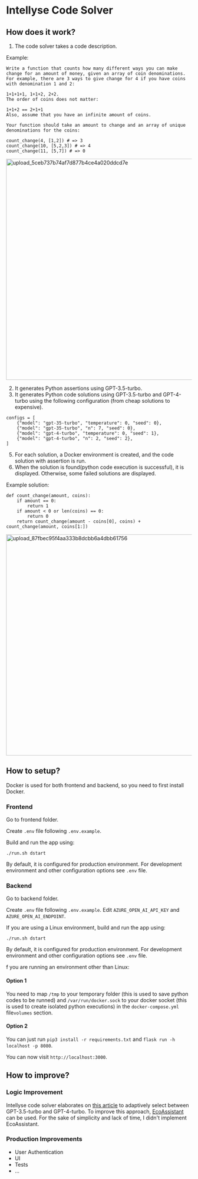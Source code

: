 # Intellyse Code Solver

## How does it work?

1. The code solver takes a code description.

Example: 

```
Write a function that counts how many different ways you can make change for an amount of money, given an array of coin denominations. For example, there are 3 ways to give change for 4 if you have coins with denomination 1 and 2:

1+1+1+1, 1+1+2, 2+2.
The order of coins does not matter:

1+1+2 == 2+1+1
Also, assume that you have an infinite amount of coins.

Your function should take an amount to change and an array of unique denominations for the coins:

count_change(4, [1,2]) # => 3
count_change(10, [5,2,3]) # => 4
count_change(11, [5,7]) # => 0
```

<img width="600" alt="upload_5ceb737b74af7d877b4ce4a020ddcd7e" src="https://github.com/utgoer/intellyse-code-solver/assets/26162975/2ef8c263-5334-407d-911c-bb13d9124ad2">

2. It generates Python assertions using GPT-3.5-turbo.
3. It generates Python code solutions using GPT-3.5-turbo and GPT-4-turbo using the following configuration (from cheap solutions to expensive).
```
configs = [
    {"model": "gpt-35-turbo", "temperature": 0, "seed": 0},
    {"model": "gpt-35-turbo", "n": 7, "seed": 0},
    {"model": "gpt-4-turbo", "temperature": 0, "seed": 1},
    {"model": "gpt-4-turbo", "n": 2, "seed": 2},
]
```
5. For each solution, a Docker environment is created, and the code solution with assertion is run.
6. When the solution is found(python code execution is successful), it is displayed. Otherwise, some failed solutions are displayed.

Example solution:
```
def count_change(amount, coins):
    if amount == 0:
        return 1
    if amount < 0 or len(coins) == 0:
        return 0
    return count_change(amount - coins[0], coins) + count_change(amount, coins[1:])
```
<img width="600" alt="upload_87fbec95f4aa333b8dcbb6a4dbb61756" src="https://github.com/utgoer/intellyse-code-solver/assets/26162975/bd5d205a-89a1-48f0-9812-6368380f5f0c">


## How to setup?
Docker is used for both frontend and backend, so you need to first install Docker.

### Frontend
Go to frontend folder.

Create `.env` file following `.env.example`.

Build and run the app using:
```
./run.sh dstart  
```
By default, it is configured for production environment. For development environment and other configuration options see `.env` file.

### Backend
Go to backend folder.

Create `.env` file following `.env.example`. Edit `AZURE_OPEN_AI_API_KEY` and `AZURE_OPEN_AI_ENDPOINT`.

If you are using a Linux environment, build and run the app using:
```
./run.sh dstart  
```

By default, it is configured for production environment. For development environment and other configuration options see `.env` file.


f you are running an environment other than Linux:

#### Option 1
You need to map `/tmp` to your temporary folder (this is used to save python codes to be runned) and `/var/run/docker.sock` to your docker socket (this is used to create isolated python executions) in the `docker-compose.yml` file`volumes` section.

#### Option 2
You can just run `pip3 install -r requirements.txt` and `flask run -h localhost -p 8080`.


You can now visit `http://localhost:3000`.



## How to improve?

### Logic Improvement

Intellyse code solver elaborates on [this article](https://microsoft.github.io/autogen/blog/2023/05/18/GPT-adaptive-humaneval/) to adaptively select between GPT-3.5-turbo and GPT-4-turbo. To improve this approach, [EcoAssistant](https://arxiv.org/abs/2310.03046) can be used. For the sake of simplicity and lack of time, I didn't implement EcoAssistant.


### Production Improvements

* User Authentication
* UI
* Tests
* ...
